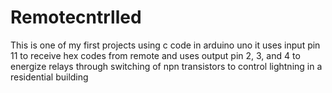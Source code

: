 # Remotecntrlled
This is one of my first projects using c code in arduino uno
it uses input pin 11 to receive hex codes from remote and uses output pin 2, 3, and 4 to energize relays through switching of npn transistors to control lightning in a residential building
